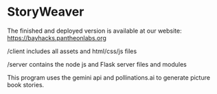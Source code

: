 # StoryWeaver

The finished and deployed version is available at our website: https://bayhacks.pantheonlabs.org

/client includes all assets and html/css/js files

/server contains the node js and Flask server files and modules

This program uses the gemini api and pollinations.ai to generate picture book stories.